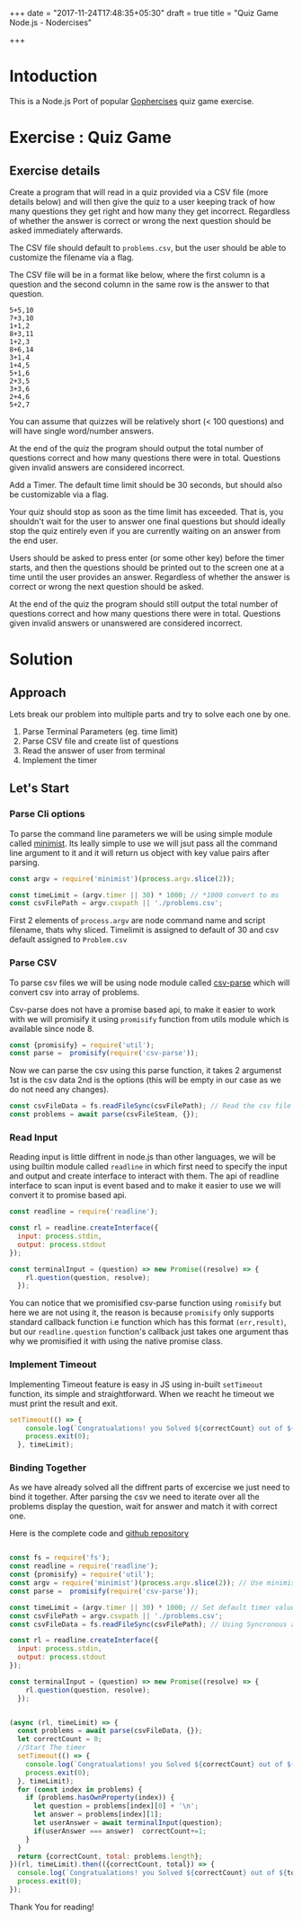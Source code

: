 +++
date = "2017-11-24T17:48:35+05:30"
draft = true
title = "Quiz Game Node.js - Nodercises"

+++

# Intoduction
This is a Node.js Port of popular [Gophercises](https://gophercises.com/exercises/quiz) quiz game exercise.

# Exercise : Quiz Game

## Exercise details

Create a program that will read in a quiz provided via a CSV file (more details below) and will then give the quiz to a user keeping track of how many questions they get right and how many they get incorrect. Regardless of whether the answer is correct or wrong the next question should be asked immediately afterwards.

The CSV file should default to `problems.csv`, but the user should be able to customize the filename via a flag.

The CSV file will be in a format like below, where the first column is a question and the second column in the same row is the answer to that question.

```
5+5,10
7+3,10
1+1,2
8+3,11
1+2,3
8+6,14
3+1,4
1+4,5
5+1,6
2+3,5
3+3,6
2+4,6
5+2,7
```

You can assume that quizzes will be relatively short (< 100 questions) and will have single word/number answers.

At the end of the quiz the program should output the total number of questions correct and how many questions there were in total. Questions given invalid answers are considered incorrect.

Add a Timer. The default time limit should be 30 seconds, but should also be customizable via a flag.

Your quiz should stop as soon as the time limit has exceeded. That is, you shouldn't wait for the user to answer one final questions but should ideally stop the quiz entirely even if you are currently waiting on an answer from the end user.

Users should be asked to press enter (or some other key) before the timer starts, and then the questions should be printed out to the screen one at a time until the user provides an answer. Regardless of whether the answer is correct or wrong the next question should be asked.

At the end of the quiz the program should still output the total number of questions correct and how many questions there were in total. Questions given invalid answers or unanswered are considered incorrect.


# Solution

## Approach
Lets break our problem into multiple parts and try to solve each one by one.
1. Parse Terminal Parameters (eg. time limit)
2. Parse CSV file and create list of questions
3. Read the answer of user from terminal
4. Implement the timer

## Let's Start

### Parse Cli options
To parse the command line parameters we will be using simple module called [minimist](https://github.com/substack/minimist). Its leally simple to use we will jsut pass all the command line argument to it and it will return us object with key value pairs after parsing.

```javascript
const argv = require('minimist')(process.argv.slice(2));

const timeLimit = (argv.timer || 30) * 1000; // *1000 convert to ms
const csvFilePath = argv.csvpath || './problems.csv';
```

First 2 elements of `process.argv` are node command name and script filename, thats why sliced. Timelimit is assigned to default of 30 and csv default assigned to `Problem.csv`


### Parse CSV

To parse csv files we will be using node module called [csv-parse](https://www.npmjs.com/package/csv-parse) which will convert csv into array of problems.

Csv-parse does not have a promise based api, to make it easier to work with we will promisify it using `promisify` function from utils module which is available since node 8.

```javascript
const {promisify} = require('util');
const parse =  promisify(require('csv-parse'));
```

Now we can parse the csv using this parse function, it takes 2 argumenst 1st is the csv data 2nd is the options (this will be empty in our case as we do not need any changes).

```javascript
const csvFileData = fs.readFileSync(csvFilePath); // Read the csv file
const problems = await parse(csvFileSteam, {});
```

### Read Input

Reading input is little diffrent in node.js than other languages, we will be using builtin module called `readline` in which first need to specify the input and output and create interface to interact with them.
The api of readline interface to scan input is event based and to make it easier to use we will convert it to promise based api.

```javascript
const readline = require('readline');

const rl = readline.createInterface({
  input: process.stdin,
  output: process.stdout
});

const terminalInput = (question) => new Promise((resolve) => {
    rl.question(question, resolve);
  });

```

You can notice that we promisified csv-parse function using `romisify` but here we are not using it, the reason is because `promisify` only supports standard callback function i.e function which has this format `(err,result)`, but  our `readline.question` function's callback just takes one argument thas why we promisified it with using the native promise class.

### Implement Timeout

Implementing Timeout feature is easy in JS using in-built `setTimeout` function,
its simple and straightforward. When we reacht he timeout we must print the result and exit.

```javascript
setTimeout(() => {
    console.log(`Congratualations! you Solved ${correctCount} out of ${problems.length} questions`);
    process.exit(0);
  }, timeLimit);
```


### Binding Together

As we have already solved all the diffrent parts of excercise we just need to bind it together. After parsing the csv we need to iterate over all the problems  display the question, wait for answer and match it with correct one.

Here is the complete code and [github repository](https://github.com/uttpal/quiz-game-nodercises)

```javascript

const fs = require('fs');
const readline = require('readline');
const {promisify} = require('util');
const argv = require('minimist')(process.argv.slice(2)); // Use minimist to parse cli arguments
const parse =  promisify(require('csv-parse'));

const timeLimit = (argv.timer || 30) * 1000; // Set default timer value to 30 seconds and convert to ms
const csvFilePath = argv.csvpath || './problems.csv';
const csvFileData = fs.readFileSync(csvFilePath); // Using Syncronous api of fs, NOT Recommended for production use

const rl = readline.createInterface({
  input: process.stdin,
  output: process.stdout
});

const terminalInput = (question) => new Promise((resolve) => {
    rl.question(question, resolve);
  });


(async (rl, timeLimit) => {
  const problems = await parse(csvFileData, {});
  let correctCount = 0;
  //Start The timer
  setTimeout(() => {
    console.log(`Congratualations! you Solved ${correctCount} out of ${problems.length} questions`);
    process.exit(0);
  }, timeLimit);
  for (const index in problems) {
    if (problems.hasOwnProperty(index)) {
      let question = problems[index][0] + '\n';
      let answer = problems[index][1];
      let userAnswer = await terminalInput(question);
      if(userAnswer === answer)  correctCount+=1;
    }
  }
  return {correctCount, total: problems.length};
})(rl, timeLimit).then(({correctCount, total}) => {
  console.log(`Congratualations! you Solved ${correctCount} out of ${total} questions`);
  process.exit(0);
});
```

Thank You for reading!
